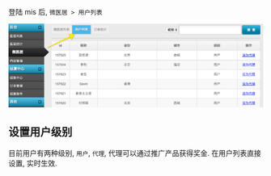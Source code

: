 登陆 mis 后, `微医居 > 用户列表`

![user](assets/users.png)

## 设置用户级别

目前用户有两种级别, `用户`, `代理`, 代理可以通过推广产品获得奖金. 在用户列表直接设置, 实时生效.